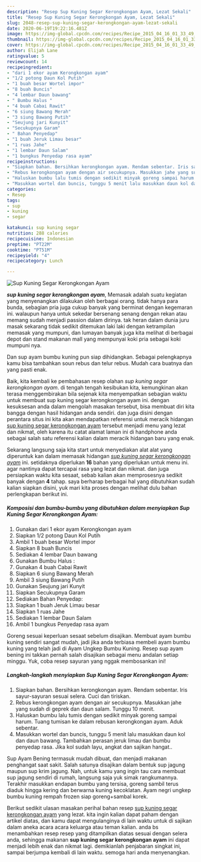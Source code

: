 ```yaml
---
description: "Resep Sup Kuning Segar Kerongkongan Ayam, Lezat Sekali"
title: "Resep Sup Kuning Segar Kerongkongan Ayam, Lezat Sekali"
slug: 2048-resep-sup-kuning-segar-kerongkongan-ayam-lezat-sekali
date: 2020-06-19T19:22:16.481Z
image: https://img-global.cpcdn.com/recipes/Recipe_2015_04_16_01_33_49_128_af80c13e9eddd597a6d4/751x532cq70/sup-kuning-segar-kerongkongan-ayam-foto-resep-utama.jpg
thumbnail: https://img-global.cpcdn.com/recipes/Recipe_2015_04_16_01_33_49_128_af80c13e9eddd597a6d4/751x532cq70/sup-kuning-segar-kerongkongan-ayam-foto-resep-utama.jpg
cover: https://img-global.cpcdn.com/recipes/Recipe_2015_04_16_01_33_49_128_af80c13e9eddd597a6d4/751x532cq70/sup-kuning-segar-kerongkongan-ayam-foto-resep-utama.jpg
author: Elijah Lane
ratingvalue: 5
reviewcount: 14
recipeingredient:
- "dari 1 ekor ayam Kerongkongan ayam"
- "1/2 potong Daun Kol Putih"
- "1 buah besar Wortel impor"
- "8 buah Buncis"
- "4 lembar Daun bawang"
- " Bumbu Halus "
- "4 buah Cabai Rawit"
- "6 siung Bawang Merah"
- "3 siung Bawang Putih"
- "Seujung jari Kunyit"
- "Secukupnya Garam"
- " Bahan Penyedap"
- "1 buah Jeruk Limau besar"
- "1 ruas Jahe"
- "1 lembar Daun Salam"
- "1 bungkus Penyedap rasa ayam"
recipeinstructions:
- "Siapkan bahan. Bersihkan kerongkongan ayam. Rendam sebentar. Iris sayur-sayuran sesuai selera. Cuci dan tiriskan."
- "Rebus kerongkongan ayam dengan air secukupnya. Masukkan jahe yang sudah di geprek dan daun salam. Tunggu 10 menit."
- "Haluskan bumbu lalu tumis dengan sedikit minyak goreng sampai harum. Tuang tumisan ke dalam rebusan kerongkongan ayam. Aduk sebentar."
- "Masukkan wortel dan buncis, tunggu 5 menit lalu masukkan daun kol dan daun bawang. Tambahkan perasan jeruk limau dan bumbu penyedap rasa. Jika kol sudah layu, angkat dan sajikan hangat.."
categories:
- Resep
tags:
- sup
- kuning
- segar

katakunci: sup kuning segar 
nutrition: 288 calories
recipecuisine: Indonesian
preptime: "PT22M"
cooktime: "PT51M"
recipeyield: "4"
recipecategory: Lunch

---
```



![Sup Kuning Segar Kerongkongan Ayam](https://img-global.cpcdn.com/recipes/Recipe_2015_04_16_01_33_49_128_af80c13e9eddd597a6d4/751x532cq70/sup-kuning-segar-kerongkongan-ayam-foto-resep-utama.jpg)

<b><i>sup kuning segar kerongkongan ayam</i></b>, Memasak adalah suatu kegiatan yang menyenangkan dilakukan oleh berbagai orang. tidak hanya para bunda, sebagian pria juga cukup banyak yang berminat dengan kegemaran ini. walaupun hanya untuk sekedar bersenang senang dengan rekan atau memang sudah menjadi passion dalam dirinya. tak heran dalam dunia juru masak sekarang tidak sedikit ditemukan laki laki dengan ketrampilan memasak yang mumpuni, dan lumayan banyak juga kita melihat di berbagai depot dan stand makanan mall yang mempunyai koki pria sebagai koki mumpuni nya.

Dan sup ayam bumbu kuning pun siap dihidangkan. Sebagai pelengkapnya kamu bisa tambahkan soun rebus dan telur rebus. Mudah cara buatnya dan yang pasti enak.

Baik, kita kembali ke pembahasan resep olahan <i>sup kuning segar kerongkongan ayam</i>. di tengah tengah kesibukan kita, kemungkinan akan terasa menggembirakan bila sejenak kita menyempatkan sebagian waktu untuk membuat sup kuning segar kerongkongan ayam ini. dengan kesuksesan anda dalam mengolah masakan tersebut, bisa membuat diri kita bangga dengan hasil hidangan anda sendiri. dan juga disini dengan perantara situs ini kita akan mendapatkan referensi untuk meracik hidangan <u>sup kuning segar kerongkongan ayam</u> tersebut menjadi menu yang lezat dan nikmat, oleh karena itu catat alamat laman ini di handphone anda sebagai salah satu referensi kalian dalam meracik hidangan baru yang enak.


Sekarang langsung saja kita start untuk menyediakan alat alat yang diperuntuk kan dalam memasak hidangan <u><i>sup kuning segar kerongkongan ayam</i></u> ini. setidaknya diperlukan <b>16</b> bahan yang diperlukan untuk menu ini. agar nantinya dapat tercapai rasa yang lezat dan nikmat. dan juga persiapkan waktu kita sesaat, sebab kalian akan memprosesnya sedikit banyak dengan <b>4</b> tahap. saya berharap berbagai hal yang dibutuhkan sudah kalian siapkan disini, yuk mari kita proses dengan melihat dulu bahan perlengkapan berikut ini.

<!--inarticleads1-->

##### Komposisi dan bumbu-bumbu yang dibutuhkan dalam menyiapkan Sup Kuning Segar Kerongkongan Ayam:

1. Gunakan dari 1 ekor ayam Kerongkongan ayam
1. Siapkan 1/2 potong Daun Kol Putih
1. Ambil 1 buah besar Wortel impor
1. Siapkan 8 buah Buncis
1. Sediakan 4 lembar Daun bawang
1. Gunakan  Bumbu Halus :
1. Gunakan 4 buah Cabai Rawit
1. Siapkan 6 siung Bawang Merah
1. Ambil 3 siung Bawang Putih
1. Gunakan Seujung jari Kunyit
1. Siapkan Secukupnya Garam
1. Sediakan  Bahan Penyedap:
1. Siapkan 1 buah Jeruk Limau besar
1. Siapkan 1 ruas Jahe
1. Sediakan 1 lembar Daun Salam
1. Ambil 1 bungkus Penyedap rasa ayam


Goreng sesuai keperluan sesaat sebelum disajikan. Membuat ayam bumbu kuning sendiri sangat mudah, jadi jika anda terbiasa membeli ayam bumbu kuning yang telah jadi di Ayam Ungkep Bumbu Kuning. Resep sup ayam bening ini takkan pernah salah disajikan sebagai menu andalan setiap minggu. Yuk, coba resep sayuran yang nggak membosankan ini! 

<!--inarticleads2-->

##### Langkah-langkah menyiapkan Sup Kuning Segar Kerongkongan Ayam:

1. Siapkan bahan. Bersihkan kerongkongan ayam. Rendam sebentar. Iris sayur-sayuran sesuai selera. Cuci dan tiriskan.
1. Rebus kerongkongan ayam dengan air secukupnya. Masukkan jahe yang sudah di geprek dan daun salam. Tunggu 10 menit.
1. Haluskan bumbu lalu tumis dengan sedikit minyak goreng sampai harum. Tuang tumisan ke dalam rebusan kerongkongan ayam. Aduk sebentar.
1. Masukkan wortel dan buncis, tunggu 5 menit lalu masukkan daun kol dan daun bawang. Tambahkan perasan jeruk limau dan bumbu penyedap rasa. Jika kol sudah layu, angkat dan sajikan hangat..


Sup Ayam Bening termasuk mudah dibuat, dan menjadi makanan penghangat saat sakit. Salah satunya disajikan dalam bentuk sup jagung maupun sup krim jagung. Nah, untuk kamu yang ingin tau cara membuat sup jagung sendiri di rumah, langsung saja yuk simak rangkumannya. Terakhir masukkan endapan bumbu yang tersisa, goreng sambil terus diaduk hingga kering dan berwarna kuning kecoklatan. Ayam negri ungkep bumbu kuning rempah frozen siap goreng+sambal korek. 

Berikut sedikit ulasan masakan perihal bahan resep <u>sup kuning segar kerongkongan ayam</u> yang lezat. kita ingin kalian dapat paham dengan artikel diatas, dan kamu dapat mengulanginya di lain waktu untuk di sajikan dalam aneka acara acara keluarga atau teman kalian. anda bs menambahkan resep resep yang ditampilkan diatas sesuai dengan selera anda, sehingga makanan <b>sup kuning segar kerongkongan ayam</b> ini dapat menjadi lebih enak dan nikmat lagi. demikianlah penjabaran singkat ini, sampai berjumpa kembali di lain waktu. semoga hari anda menyenangkan.
